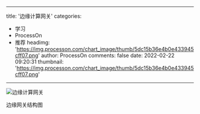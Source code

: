 
---
title: '边缘计算网关'
categories: 
 - 学习
 - ProcessOn
 - 推荐
headimg: 'https://img.processon.com/chart_image/thumb/5dc15b36e4b0e433945cff07.png'
author: ProcessOn
comments: false
date: 2022-02-22 09:20:31
thumbnail: 'https://img.processon.com/chart_image/thumb/5dc15b36e4b0e433945cff07.png'
---

<div>   
<img class="thumb" alt="边缘计算网关" src="https://img.processon.com/chart_image/thumb/5dc15b36e4b0e433945cff07.png" referrerpolicy="no-referrer">
<p>边缘网关结构图</p>  
</div>
            